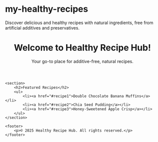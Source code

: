 # my-healthy-recipes
Discover delicious and healthy recipes with natural ingredients, free from artificial additives and preservatives.
<!DOCTYPE html>
<html lang="en">
<head>
    <meta charset="UTF-8">
    <meta name="viewport" content="width=device-width, initial-scale=1.0">
    <title>Healthy Recipe Hub</title>
</head>
<body>
    <header>
        <h1>Welcome to Healthy Recipe Hub!</h1>
        <p>Your go-to place for additive-free, natural recipes.</p>
    </header>

    <section>
        <h2>Featured Recipes</h2>
        <ul>
            <li><a href="#recipe1">Double Chocolate Banana Muffins</a></li>
            <li><a href="#recipe2">Chia Seed Pudding</a></li>
            <li><a href="#recipe3">Honey-Sweetened Apple Crisp</a></li>
        </ul>
    </section>

    <footer>
        <p>© 2025 Healthy Recipe Hub. All rights reserved.</p>
    </footer>
</body>
</html>
